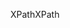 <span data-ttu-id="014e4-101">XPath</span><span class="sxs-lookup"><span data-stu-id="014e4-101">XPath</span></span>